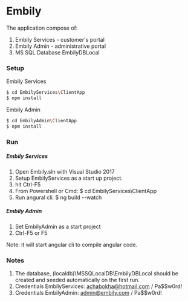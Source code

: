 # Embily

The application compose of:
1. Embily Services - customer's portal
2. Embily Admin - administrative portal
3. MS SQL Database EmbilyDBLocal

### Setup 

Embily Services

```bash
$ cd EmbilyServices\ClientApp
$ npm install 
```

Embily Admin

```bash
$ cd EmbilyAdmin\ClientApp
$ npm install 
```

### Run 

##### Embily Services

1. Open Embily.sln with Visual Studio 2017
2. Setup EmbilyServices as a start up project.
3. hit Ctrl-F5
4. From Powershell or Cmd: $ cd EmbilyServices\ClientApp
5. Run angural cli: $ ng build --watch
 

##### Embily Admin

1. Set EmbilyAdmin as a start project 
2. Ctrl-F5 or F5

Note: it will start angular cli to compile angular code. 

### Notes 

1. The database, (localdb)\MSSQLocalDB\EmbilyDBLocal should be created and seeded automatically 
on the first run. 
2. Credentials EmbilyServices: achabokha@hotmail.com / Pa$$w0rd!
3. Credentials EmbilyAdmin: admin@embily.com / Pa$$w0rd!